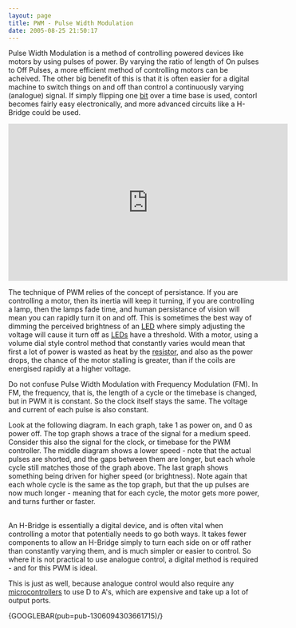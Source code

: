 ```yaml
---
layout: page
title: PWM - Pulse Width Modulation
date: 2005-08-25 21:50:17
---
```

<p>Pulse Width Modulation is a method of controlling powered devices like motors by using pulses of power. By varying the ratio of length of On pulses to Off Pulses, a more efficient method of controlling motors can be acheived. The other big benefit of this is that it is often easier for a digital machine to switch things on and off than control a continuously varying (analogue) signal. If simply flipping one <a class="wiki" href="/wiki/bit.html" title="Binary Digit">bit</a> over a time base is used, contorl becomes fairly easy electronically, and more advanced circuits like a H-Bridge could be used.
</p>

<div class="embed-responsive embed-responsive-16by9">
<iframe width="560" height="315" src="https://www.youtube.com/embed/8_mZwEw8ivY" frameborder="0" allowfullscreen="True"></iframe>
</div>

<p>The technique of PWM relies of the concept of persistance. If you are controlling a motor, then its inertia will keep it turning, if you are controlling a lamp, then the lamps fade time, and human persistance of vision will mean you can rapidly turn it on and off. This is sometimes the best way of dimming the perceived brightness of an <a class="wiki" href="/wiki/led.html" title="Light Emitting Diode">LED</a> where simply adjusting the voltage will cause it turn off as <a class="wiki" href="/wiki/led.html" title="Light Emitting Diode">LEDs</a> have a threshold. With a motor, using a volume dial style control method that constantly varies would mean that first a lot of power is wasted as heat by the <a class="wiki" href="/wiki/resistor.html" title="Resistor">resistor</a>, and also as the power drops, the chance of the motor stalling is greater, than if the coils are energised rapidly at a higher voltage.
</p>
<p>Do not confuse Pulse Width Modulation with Frequency Modulation (FM). In FM, the frequency, that is, the length of a cycle or the timebase is changed, but in PWM it is constant. So the clock itself stays the same. The voltage and current of each pulse is also constant.
</p>
<p>Look at the following diagram. In each graph, take 1 as power on, and 0 as power off. The top graph shows a trace of the signal for a medium speed. Consider this also the signal for the clock, or timebase for the PWM controller. The middle diagram shows a lower speed - note that the actual pulses are shorted, and the gaps between them are longer, but each whole cycle still matches those of the graph above. The last graph shows something being driven for higher speed (or brightness). Note again that each whole cycle is the same as the top graph, but that the up pulses are now much longer - meaning that for each cycle, the motor gets more power, and turns further or faster.
</p>
<p>
<br/>An H-Bridge is essentially a digital device, and is often vital when controlling a motor that potentially needs to go both ways. It takes fewer components to allow an H-Bridge simply to turn each side on or off rather than constantly varying them, and is much simpler or easier to control. So where it is not practical to use analogue control, a digital method is required - and for this PWM is ideal.
</p>
<p>This is just as well, because analogue control would also require any <a a="" brain")="" class="wiki" for="" href="/wiki/microcontroller.html" robot"="" title="A programmable digital controller (or ">microcontrollers</a> to use D to A's, which are expensive and take up a lot of output ports.
</p>
<p>{GOOGLEBAR(pub=pub-1306094303661715)/}
</p>
